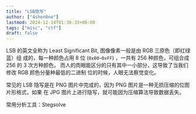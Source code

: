 ```yaml
---
title: "LSB隐写"
author: ["4shen0ne"]
lastmod: 2024-12-14T01:38:33+08:00
tags: ["misc", "ctf"]
draft: false
---
```


LSB 的英文全称为 Least Significant Bit, 图像像素一般是由 RGB 三原色（即红绿蓝）组
成的，每一种颜色占用 8 位 (`0x00~0xFF`) ，一共有 256 种颜色，可组合成 256 的 3 次方种颜色，
而人的肉眼能区分的只有其中一小部分，这导致了当我们修改 RGB 颜色分量种最低的二进制
位的时候，人眼无法察觉变化。

常见的 LSB 隐写是在 PNG 图片中完成的，因为 PNG 图片是一种无损压缩的位图片形格式，如果
在 JPG 图片上进行隐写，就可能因为压缩算法导致数据丢失。

常用分析工具：Stegsolve
